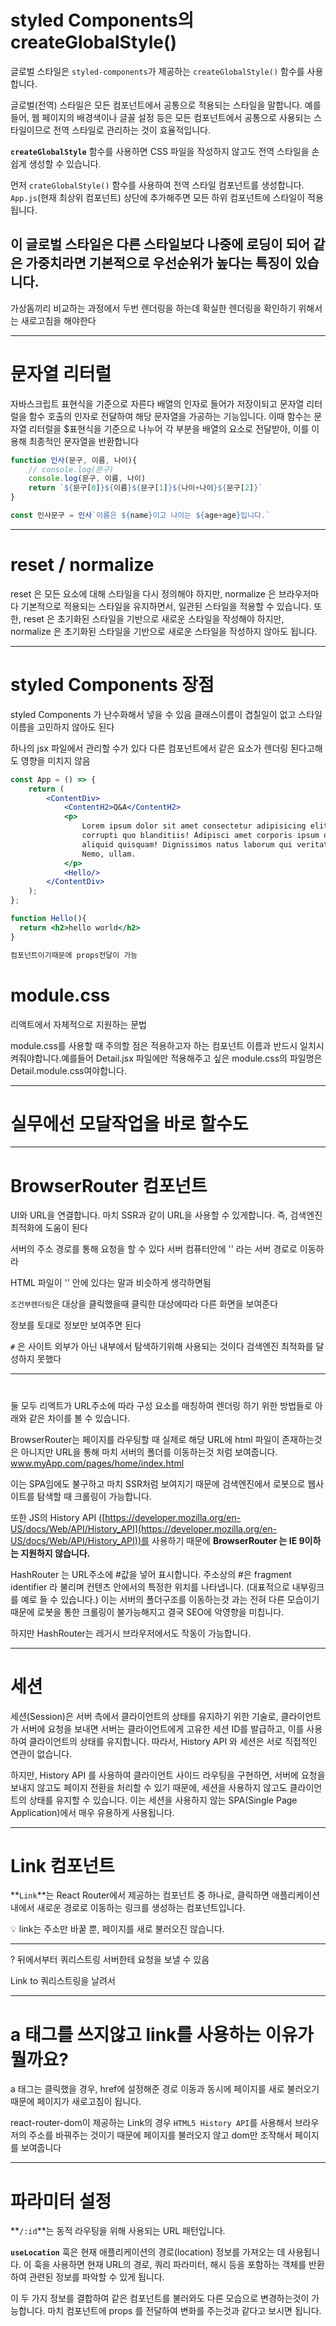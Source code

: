 # styled Components의 createGlobalStyle()

글로벌 스타일은 `styled-components`가 제공하는 `createGlobalStyle()` 함수를 사용합니다. 

글로벌(전역) 스타일은 모든 컴포넌트에서 공통으로 적용되는 스타일을 말합니다. 예를 들어, 웹 페이지의 배경색이나 글꼴 설정 등은 모든 컴포넌트에서 공통으로 사용되는 스타일이므로 전역 스타일로 관리하는 것이 효율적입니다.

**`createGlobalStyle`** 함수를 사용하면 CSS 파일을 작성하지 않고도 전역 스타일을 손쉽게 생성할 수 있습니다.

먼저 `crateGlobalStyle()` 함수를 사용하여 전역 스타일 컴포넌트를 생성합니다.  `App.js`(현재 최상위 컴포넌트) 상단에 추가해주면 모든 하위 컴포넌트에 스타일이 적용됩니다.

이 글로벌 스타일은 다른 스타일보다 나중에 로딩이 되어 같은 가중치라면 기본적으로 우선순위가 높다는 특징이 있습니다.
---

가상돔끼리 비교하는 과정에서 두번 렌더링을 하는데
확실한 렌더링을 확인하기 위해서는 새로고침을 해야한다

---

# 문자열 리터럴  

자바스크립트 표현식을 기준으로 자른다
배열의 인자로 들어가 저장이되고 
문자열 리터럴을 함수 호출의 인자로 전달하여 해당 문자열을 가공하는 기능입니다. 이때 함수는 문자열 리터럴을 $표현식을 기준으로 나누어 각 부분을 배열의 요소로 전달받아, 이를 이용해 최종적인 문자열을 반환합니다

```js
function 인사(문구, 이름, 나이){
    // console.log(문구)
    console.log(문구, 이름, 나이)
    return `${문구[0]}${이름}${문구[1]}${나이+나이}${문구[2]}`
}

const 인사문구 = 인사`이름은 ${name}이고 나이는 ${age+age}입니다.`
```

---

# reset / normalize

reset
은 모든 요소에 대해 스타일을 다시 정의해야 하지만, 
normalize
은 브라우저마다 기본적으로 적용되는 스타일을 유지하면서, 일관된 스타일을 적용할 수 있습니다. 또한, 
reset
은 초기화된 스타일을 기반으로 새로운 스타일을 작성해야 하지만, 
normalize
은 초기화된 스타일을 기반으로 새로운 스타일을 작성하지 않아도 됩니다.

---

# styled Components 장점

styled Components 가 난수화해서 넣을 수 있음
클래스이름이 겹칠일이 없고 스타일이름을 고민하지 않아도 된다

하나의 jsx 파일에서 관리할 수가 있다
다른 컴포넌트에서 같은 요소가 렌더링 된다고해도 영향을 미치지 않음

```jsx
const App = () => {
	return (
		<ContentDiv>
            <ContentH2>Q&A</ContentH2>
            <p>
                Lorem ipsum dolor sit amet consectetur adipisicing elit. Eos excepturi
                corrupti quo blanditiis! Adipisci amet corporis ipsum odio minima
                aliquid quisquam! Dignissimos natus laborum qui veritatis quaerat eaque!
                Nemo, ullam.
            </p>
            <Hello/>
        </ContentDiv>
	);
};

function Hello(){
  return <h2>hello world</h2>
}

컴포넌트이기때문에 props전달이 가능

```

# module.css

리액트에서 자체적으로 지원하는 문법

module.css를 사용할 때 주의할 점은 적용하고자 하는 컴포넌트 이름과 반드시 일치시켜줘야합니다.예를들어 Detail.jsx 파일에만 적용해주고 싶은 module.css의 파일명은 Detail.module.css여야합니다.


---

# 실무에선 모달작업을 바로 할수도

---

# BrowserRouter 컴포넌트 

UI와 URL을 연결합니다. 마치 SSR과 같이 URL을 사용할 수 있게합니다. 
즉, 검색엔진 최적화에 도움이 된다
 
서버의 주소 
경로를 통해 요청을 할 수 있다
서버 컴퓨터안에 '' 라는 서버 경로로 이동하라

HTML 파일이 '' 안에 있다는 말과 비슷하게 생각하면됨
 
`조건부렌더링`은 대상을 클릭했을때 클릭한 대상에따라 다른 화면을 보여준다

정보를 토대로 정보만 보여주면 된다

`#` 은 사이트 외부가 아닌 내부에서 탐색하기위해 사용되는 것이다
검색엔진 최적화를 달성하지 못했다

---

# <BrowserRouter vs HashRouter>

둘 모두 리엑트가 URL주소에 따라 구성 요소를 매칭하여 렌더링 하기 위한 방법들로 아래와 같은 차이를 볼 수 있습니다.

BrowserRouter는 페이지를 라우팅할 때 실제로 해당 URL에 html 파일이 존재하는것은 아니지만 URL을 통해 마치 서버의 폴더를 이동하는것 처럼 보여줍니다. www.myApp.com/pages/home/index.html

이는 SPA임에도 불구하고 마치 SSR처럼 보여지기 때문에 검색엔진에서 로봇으로 웹사이트를 탐색할 때 크롤링이 가능합니다.

또한 JS의 History API ([https://developer.mozilla.org/en-US/docs/Web/API/History_API](https://developer.mozilla.org/en-US/docs/Web/API/History_API))를 사용하기 때문에 **BrowserRouter 는 IE 9이하는 지원하지 않습니다.**

HashRouter 는 URL주소에 #값을 넣어 표시합니다. 주소상의 #은 fragment identifier 라 불리며 컨텐츠 안에서의 특정한 위치를 나타냅니다. (대표적으로 내부링크를 예로 들 수 있습니다.) 이는 서버의 폴더구조를 이동하는것 과는 전혀 다른 모습이기 때문에 로봇을 통한 크롤링이 불가능해지고 결국 SEO에 악영향을 미칩니다.

하지만 HashRouter는 레거시 브라우저에서도 작동이 가능합니다.

---

# 세션

세션(Session)은 서버 측에서 클라이언트의 상태를 유지하기 위한 기술로, 클라이언트가 서버에 요청을 보내면 서버는 클라이언트에게 고유한 세션 ID를 발급하고, 이를 사용하여 클라이언트의 상태를 유지합니다. 따라서, 
History API
와 세션은 서로 직접적인 연관이 없습니다.

하지만, 
History API
를 사용하여 클라이언트 사이드 라우팅을 구현하면, 서버에 요청을 보내지 않고도 페이지 전환을 처리할 수 있기 때문에, 세션을 사용하지 않고도 클라이언트의 상태를 유지할 수 있습니다. 이는 세션을 사용하지 않는 SPA(Single Page Application)에서 매우 유용하게 사용됩니다.

---

# Link 컴포넌트

**`Link`**는 React Router에서 제공하는 컴포넌트 중 하나로, 클릭하면 애플리케이션 내에서 새로운 경로로 이동하는 링크를 생성하는 컴포넌트입니다.

💡 link는 주소만 바꿀 뿐, 페이지를 새로 불러오진 않습니다.

---

? 뒤에서부터 쿼리스트링
서버한테 요청을 보낼 수 있음

Link to 
쿼리스트링을 날려서 

---

# **a 태그를 쓰지않고 link를 사용하는 이유가 뭘까요?**

a 태그는 클릭했을 경우, href에 설정해준 경로 이동과 동시에 페이지를 새로 불러오기 때문에 페이지가 새로고침이 됩니다. 

react-router-dom이 제공하는 Link의 경우 `HTML5 History API`를 사용해서 브라우저의 주소를 바꿔주는 것이기 때문에 페이지를 불러오지 않고 dom만 조작해서 페이지를 보여줍니다

---

# 파라미터 설정

**`/:id`**는 동적 라우팅을 위해 사용되는 URL 패턴입니다. 

**`useLocation`** 훅은 현재 애플리케이션의 경로(location) 정보를 가져오는 데 사용됩니다. 이 훅을 사용하면 현재 URL의 경로, 쿼리 파라미터, 해시 등을 포함하는 객체를 반환하여 관련된 정보를 파악할 수 있게 됩니다.

이 두 가지 정보를 결합하여 같은 컴포넌트를 불러와도 다른 모습으로 변경하는것이 가능합니다. 마치 컴포넌트에 props 를 전달하여 변화를 주는것과 같다고 보시면 됩니다.